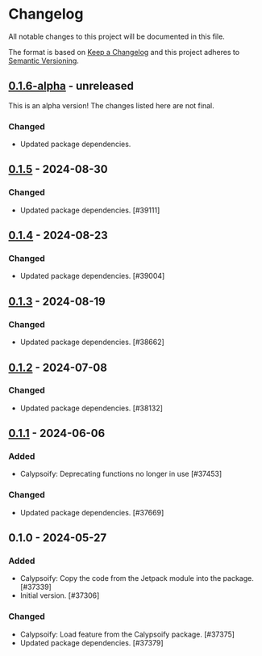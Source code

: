 # Changelog

All notable changes to this project will be documented in this file.

The format is based on [Keep a Changelog](https://keepachangelog.com/en/1.0.0/)
and this project adheres to [Semantic Versioning](https://semver.org/spec/v2.0.0.html).

## [0.1.6-alpha] - unreleased

This is an alpha version! The changes listed here are not final.

### Changed
- Updated package dependencies.

## [0.1.5] - 2024-08-30
### Changed
- Updated package dependencies. [#39111]

## [0.1.4] - 2024-08-23
### Changed
- Updated package dependencies. [#39004]

## [0.1.3] - 2024-08-19
### Changed
- Updated package dependencies. [#38662]

## [0.1.2] - 2024-07-08
### Changed
- Updated package dependencies. [#38132]

## [0.1.1] - 2024-06-06
### Added
- Calypsoify: Deprecating functions no longer in use [#37453]

### Changed
- Updated package dependencies. [#37669]

## 0.1.0 - 2024-05-27
### Added
- Calypsoify: Copy the code from the Jetpack module into the package. [#37339]
- Initial version. [#37306]

### Changed
- Calypsoify: Load feature from the Calypsoify package. [#37375]
- Updated package dependencies. [#37379]

[0.1.6-alpha]: https://github.com/Automattic/jetpack-calypsoify/compare/v0.1.5...v0.1.6-alpha
[0.1.5]: https://github.com/Automattic/jetpack-calypsoify/compare/v0.1.4...v0.1.5
[0.1.4]: https://github.com/Automattic/jetpack-calypsoify/compare/v0.1.3...v0.1.4
[0.1.3]: https://github.com/Automattic/jetpack-calypsoify/compare/v0.1.2...v0.1.3
[0.1.2]: https://github.com/Automattic/jetpack-calypsoify/compare/v0.1.1...v0.1.2
[0.1.1]: https://github.com/Automattic/jetpack-calypsoify/compare/v0.1.0...v0.1.1
